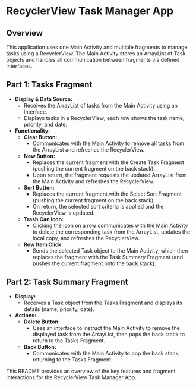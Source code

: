 # RecyclerView Task Manager App

## Overview
This application uses one Main Activity and multiple fragments to manage tasks using a RecyclerView. The Main Activity stores an ArrayList of Task objects and handles all communication between fragments via defined interfaces.

## Part 1: Tasks Fragment
- **Display & Data Source:**
  - Receives the ArrayList of tasks from the Main Activity using an interface.
  - Displays tasks in a RecyclerView; each row shows the task name, priority, and date.
- **Functionality:**
  - **Clear Button:**  
    - Communicates with the Main Activity to remove all tasks from the ArrayList and refreshes the RecyclerView.
  - **New Button:**  
    - Replaces the current fragment with the Create Task Fragment (pushing the current fragment on the back stack).  
    - Upon return, the fragment requests the updated ArrayList from the Main Activity and refreshes the RecyclerView.
  - **Sort Button:**  
    - Replaces the current fragment with the Select Sort Fragment (pushing the current fragment on the back stack).  
    - On return, the selected sort criteria is applied and the RecyclerView is updated.
  - **Trash Can Icon:**  
    - Clicking the icon on a row communicates with the Main Activity to delete the corresponding task from the ArrayList, updates the local copy, and refreshes the RecyclerView.
  - **Row Item Click:**  
    - Sends the selected Task object to the Main Activity, which then replaces the fragment with the Task Summary Fragment (and pushes the current fragment onto the back stack).

## Part 2: Task Summary Fragment
- **Display:**
  - Receives a Task object from the Tasks Fragment and displays its details (name, priority, date).
- **Actions:**
  - **Delete Button:**  
    - Uses an interface to instruct the Main Activity to remove the displayed task from the ArrayList, then pops the back stack to return to the Tasks Fragment.
  - **Back Button:**  
    - Communicates with the Main Activity to pop the back stack, returning to the Tasks Fragment.

This README provides an overview of the key features and fragment interactions for the RecyclerView Task Manager App.
